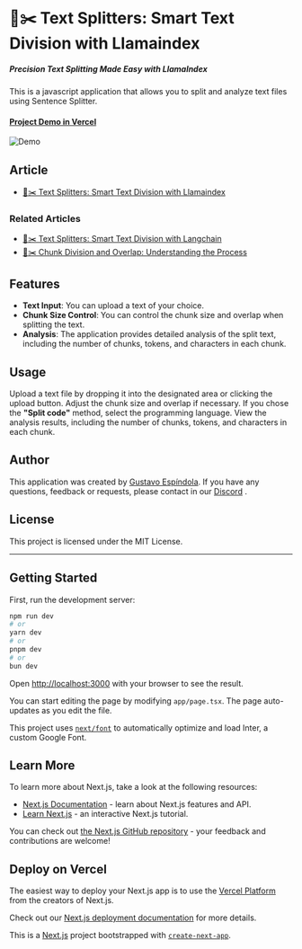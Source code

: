 # 🦙✂️ Text Splitters: Smart Text Division with Llamaindex
##### Precision Text Splitting Made Easy with LlamaIndex

This is a javascript application that allows you to split and analyze text files using Sentence Splitter.

#### [Project Demo in Vercel](https://chunkerizer.vercel.app)

![Demo](https://github.com/gustavoespindola/chunkerizerjs/blob/main/chunkerizerjs_2.gif?raw=true)

## Article
- [🦙✂️ Text Splitters: Smart Text Division with Llamaindex](https://gustavo-espindola.medium.com/%EF%B8%8F-text-splitters-smart-text-division-with-llamaindex-e4bf8d805ad0)

### Related Articles
- [🦜️✂️ Text Splitters: Smart Text Division with Langchain](https://link.medium.com/Ri4WAf9XPCb)
- [🦜️✂️ Chunk Division and Overlap: Understanding the Process](https://link.medium.com/R6KmPVbYPCb)

## Features
- **Text Input**: You can upload a text of your choice.
- **Chunk Size Control**: You can control the chunk size and overlap when splitting the text.
- **Analysis**: The application provides detailed analysis of the split text, including the number of chunks, tokens, and characters in each chunk.

## Usage
Upload a text file by dropping it into the designated area or clicking the upload button.
Adjust the chunk size and overlap if necessary.
If you chose the **"Split code"** method, select the programming language.
View the analysis results, including the number of chunks, tokens, and characters in each chunk.

## Author
This application was created by [Gustavo Espíndola](https://github.com/gustavoespindola). If you have any questions, feedback or requests, please contact in our [Discord](https://discord.gg/mZf5aaYt) .

## License
This project is licensed under the MIT License.

--- 

## Getting Started

First, run the development server:

```bash
npm run dev
# or
yarn dev
# or
pnpm dev
# or
bun dev
```

Open [http://localhost:3000](http://localhost:3000) with your browser to see the result.

You can start editing the page by modifying `app/page.tsx`. The page auto-updates as you edit the file.

This project uses [`next/font`](https://nextjs.org/docs/basic-features/font-optimization) to automatically optimize and load Inter, a custom Google Font.

## Learn More

To learn more about Next.js, take a look at the following resources:

- [Next.js Documentation](https://nextjs.org/docs) - learn about Next.js features and API.
- [Learn Next.js](https://nextjs.org/learn) - an interactive Next.js tutorial.

You can check out [the Next.js GitHub repository](https://github.com/vercel/next.js/) - your feedback and contributions are welcome!

## Deploy on Vercel

The easiest way to deploy your Next.js app is to use the [Vercel Platform](https://vercel.com/new?utm_medium=default-template&filter=next.js&utm_source=create-next-app&utm_campaign=create-next-app-readme) from the creators of Next.js.

Check out our [Next.js deployment documentation](https://nextjs.org/docs/deployment) for more details.

This is a [Next.js](https://nextjs.org/) project bootstrapped with [`create-next-app`](https://github.com/vercel/next.js/tree/canary/packages/create-next-app).
